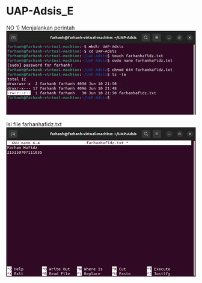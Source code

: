 # UAP-Adsis_E
NO 1)
Menjalankan perintah 
![1](images/1.png)

Isi file farhanhafidz.txt
![1.1](images/1%20isifile.png)